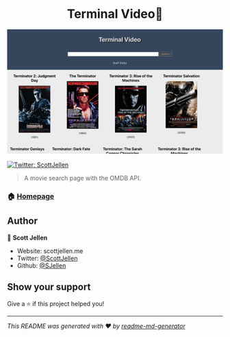 <h1 align="center">Terminal Video👋</h1>

![screenshot](https://github.com/SJellen/terminal-video/blob/master/public/ScreenShot.png)
<p>
  <a href="https://twitter.com/ScottJellen" target="_blank">
    <img alt="Twitter: ScottJellen" src="https://img.shields.io/twitter/follow/ScottJellen.svg?style=social" />
  </a>
</p>

> A movie search page with the OMDB API.

### 🏠 [Homepage](https://terminal-video.now.sh/)

## Author

👤 **Scott Jellen**

* Website: scottjellen.me
* Twitter: [@ScottJellen](https://twitter.com/ScottJellen)
* Github: [@SJellen](https://github.com/SJellen)

## Show your support

Give a ⭐️ if this project helped you!

***
_This README was generated with ❤️ by [readme-md-generator](https://github.com/kefranabg/readme-md-generator)_